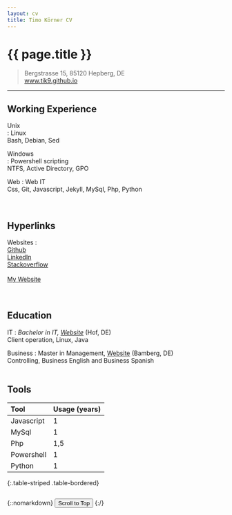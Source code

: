 ```yaml
---
layout: cv
title: Timo Körner CV
---
```


# {{ page.title }}

> Bergstrasse 15, 85120 Hepberg, DE <span style="display:inline-block; width: 100px;"></span><i class="fas fa-globe"></i> 
&emsp;www.tik9.github.io

-----------


Working Experience
--------------------
Unix <br>
:   Linux  <i class="fab fa-linux"></i>  <br>
    Bash, Debian, Sed

Windows <i class="fab fa-windows"></i><br>
:   Powershell scripting  <br>
    NTFS, Active Directory, GPO


Web
:   Web IT  <br>
    Css, Git, Javascript, Jekyll, MySql, Php, Python  
    <br>
    <br>

Hyperlinks
--------------------
Websites
:   
    [Github](https://github.com/tik9)  <br>
    [LinkedIn](https://www.linkedin.com/in/timo1818)  <br>
    [Stackoverflow](https://stackexchange.com/users/1886776/timo?tab=activity) <i class="fab fa-stack-overflow"></i><br>    
    [My Website](https://tik9.github.io)  
<br>
<br>

Education
----------

IT
:   *Bachelor in IT, [Website](https://www.verwaltungsinformatiker.de)*
    (Hof, DE) <br> 
    Client operation, Linux, Java
<br>

Business
:   Master in Management, [Website](https://www.uni-bamberg.de) (Bamberg, DE)<br>
    Controlling, Business English and Business Spanish
<br>
<br>

Tools
------------

Tool | Usage (years)
:-- | :-
Javascript |1
MySql | 1
Php | 1,5
Powershell | 1
Python <i class="fab fa-python"></i> | 1           
{:.table-striped .table-bordered}

<span style="display:inline-block; width: 350px;"></span>

{::nomarkdown}
<button id='btn' onclick='window.scrollTo({top: 0, behavior: "smooth"});'>Scroll to Top</button>
{:/}

<link rel="stylesheet" href="https://use.fontawesome.com/releases/v5.6.1/css/all.css">

<script>
// console.log(12)

document.getElementById('btn').style.display='none'

window.addEventListener('scroll', (event) => {
    //console.log(scrollY)
    document.getElementById('btn').style.display='inline'
})

function alter() {
    
    heute_ms = Date.now()
    geburtstag = Date.parse("1978-10-02")
    alter = heute_ms - geburtstag
    msProJahr = 31536000000
    return Math.floor(alter / msProJahr)
}

</script>

<link rel="stylesheet" href='css/cv_main.css'>
